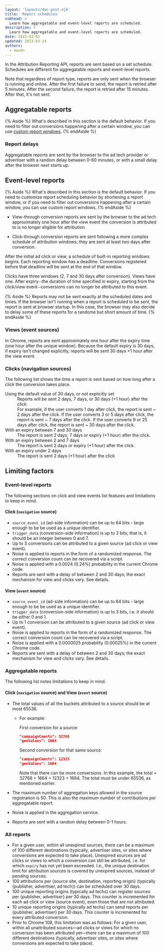 ```yaml
---
layout: 'layouts/doc-post.njk'
title: 'Report schedules'
subhead: >
  Learn how aggregatable and event-level reports are scheduled.
description: >
  Learn how aggregatable and event-level reports are scheduled.
date: 2022-03-01
updated: 2023-03-14
authors:
  - maudn
---
```


In the Attribution Reporting API, reports are sent based on a set schedule. Schedules are different for aggregatable reports and event-level reports.

Note that regardless of report type, reports are only sent when the browser is running and online. After the first failure to send, the report is retried after 5 minutes. After the second failure, the report is retried after 15 minutes. After that, it's not sent.


## Aggregatable reports

{% Aside %}
What's described in this section is the default behavior. If you need to filter out conversions happening after a certain window, you can use [custom report windows](docs/privacy-sandbox/attribution-reporting/custom-report-windows/).
{% endAside %}

### Report delays

Aggregatable reports are sent by the browser to the ad tech provider or advertiser with a random delay between 0-60 minutes, or with a small delay after the browser next starts up. 

## Event-level reports

{% Aside %}
What's described in this section is the default behavior. If you need to customize report scheduling behavior by shortening a report window, or if you need to filter out conversions happening after a certain window, you can use custom report windows.
{% endAside %}

* View-through conversion reports are sent by the browser to the ad tech approximately one hour after the view event the conversion is attributed to is no longer eligible for attribution.

* Click-through conversion reports are sent following a more complex schedule of attribution windows; they are sent at least two days after conversion.

After the initial ad click or view, a schedule of built-in reporting windows begins. 
Each reporting window has a deadline. Conversions registered before that deadline will be sent at the end of that window. 

Clicks have three windows (2, 7 and 30 days after conversion). Views have one.
After expiry⏤the duration of time specified in expiry, starting from the click/view event⏤conversions can no longer be attributed to this event.

{% Aside %}
Reports may not be sent exactly at the scheduled dates and times. If the browser isn't running when a report is scheduled to be sent, the report is sent at browser startup. In this case, the browser may also decide to delay some of these reports for a randome but short amount of time.
{% endAside %}

### Views (event sources)

In Chrome, reports are sent approximately one hour after the expiry time (one hour after the unique window).
Because the default expiry is 30 days, if expiry isn't changed explicitly, reports will be sent 30 days +1 hour after the view event.

### Clicks (navigation sources)

The following list shows the time a report is sent based on how long after a click the conversion takes place.

<dl>
  <dt>Using the default value of 30 days, or not explicitly set</dt>
    <dd>Reports will be sent 2 days, 7 days, or 30 days (+1 hour) after the click.<br>
  For example, if the user converts 1 day after click, the report is sent ~ 2 days after the click. If the user converts 3 or 5 days after click, the report is sent ~ 7 days after the click. If the user converts 9 or 25 days after click, the report is sent ~ 30 days after the click.</dd>
  <dt>With an expiry between 7 and 30 days</dt>
    <dd>The report is sent 2 days, 7 days or expiry (+1 hour) after the click.</dd>

  <dt>With an expiry between 2 and 7 days</dt>
    <dd>The report is sent 2 days or expiry (+1 hour) after the click.</dd>
  <dt>With an expiry under 2 days</dt>
    <dd>The report is sent 2 days (+1 hour) after the click</dd>
</dl>

## Limiting factors

### Event-level reports

The following sections on click and view events list features and limitations to keep in mind.

#### Click (`navigation` source)

- `source_event_id` (ad-side information) can be up to 64 bits - large enough to be be used as a unique identifier.
- `trigger_data` (conversion-side information) is up to 3 bits; that is, it should be an integer between 0 and 7.
- Up to 3 conversions can be attributed to a given source (ad click or view event).
- Noise is applied to reports in the form of a randomized response. The correct conversion count can be recovered via a script.
- Noise is applied with a 0.0024 (0.24%) probability in the current Chrome code.
- Reports are sent with a delay of between 2 and 30 days; the exact mechanism for view and clicks vary. See details.

#### View (`event` source)

- `source_event_id` (ad-side information) can be up to 64 bits - large enough to be be used as a unique identifier.
- `trigger_data` (conversion-side information) is up to 3 bits, i.e. it should be either 0 and 1.
- Up to 1 conversion can be attributed to a given source (ad click or view event).
- Noise is applied to reports in the form of a randomized response. The correct conversion count can be recovered via a script.
- Noise is applied with a 0.0000025 probability (0.00025%) in the current Chrome code.
- Reports are sent with a delay of between 2 and 30 days; the exact mechanism for view and clicks vary. See details.

### Aggregatable reports

The following list notes limitations to keep in mind.

#### Click (`navigation` source) and View (`event` source)

- The total values of all the buckets attributed to a source should be at most 65536.
  - For example:

    First conversion for a source:

      ```json
      "campaignCounts": 32768
      "geoValues": 1664
      ```

    Second conversion for that same source:

      ```json
      "campaignCounts": 12323
      "geoValues": 1664
      ```
    Note that there can be more conversions.
    In this example, the total = 32768 + 1664 + 12323 + 1664. The total must be under 65536, as mentioned earlier.

- The maximum number of aggregation keys allowed in the source registration is 50. This is also the maximum number of contributions per aggregatable report.
- Noise is applied in the aggregation service.
- Reports are sent with a random delay between 0-1 hours.

### All reports

- For a given user, within all unexpired sources, there can be a maximum of 100 different destinations (typically, advertiser sites, or sites where conversions are expected to take place). Unexpired sources are ad clicks or views to which a conversion can still be attributed, i.e. for which `expiry` has not yet been exceeded. I.e., the unique destination limit for attribution sources is covered by unexpired sources, instead of pending sources.
- 100 attributions per {source site, destination, reporting origin} (typically {publisher, advertiser, ad tech}) can be scheduled over 30 days.
- 100 unique reporting origins (typically ad techs) can register sources per {publisher, advertiser} per 30 days. This counter is incremented for each ad click or view (source event), even those that are not attributed.
- 10 unique reporting origins (typically ad techs) can send reports per {publisher, advertiser} per 30 days. This counter is incremented for every attributed conversion.
- Prior to Chrome 108, this limitation was as follows: For a given user, within all unattributed sources—ad clicks or views for which no conversion has been attributed yet—there can be a maximum of 100 different destinations (typically, advertiser sites, or sites where conversions are expected to take place).
